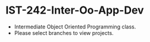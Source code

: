 # IST-242-Inter-Oo-App-Dev
 - Intermediate Object Oriented Programming class. 
 - Please select branches to view projects. 


